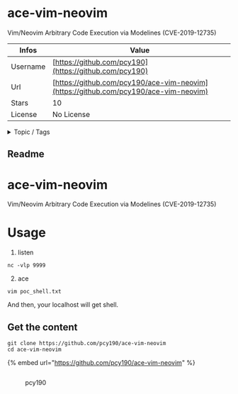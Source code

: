 # ace-vim-neovim

Vim/Neovim Arbitrary Code Execution via Modelines (CVE-2019-12735)

| Infos    | Value                                                              |
| -------- | -------------------------------------------------------------------|
| Username | [https://github.com/pcy190](https://github.com/pcy190) |
| Url      | [https://github.com/pcy190/ace-vim-neovim](https://github.com/pcy190/ace-vim-neovim)                                               |
| Stars    | 10                                                          |
| License  | No License                                                        |

<details>

<summary>Topic / Tags</summary>



</details>

## Readme

# ace-vim-neovim
Vim/Neovim Arbitrary Code Execution via Modelines (CVE-2019-12735)

# Usage
1. listen
```
nc -vlp 9999
```
2. ace 
```
vim poc_shell.txt
```
And then, your localhost will get shell.



## Get the content

```
git clone https://github.com/pcy190/ace-vim-neovim
cd ace-vim-neovim
```

{% embed url="https://github.com/pcy190/ace-vim-neovim" %}

<figure><img src="https://avatars.githubusercontent.com/u/40729789?v=4" alt=""><figcaption><p>pcy190</p></figcaption></figure>
